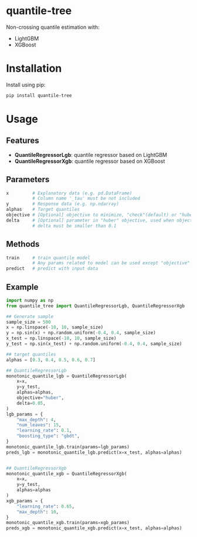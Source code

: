 # quantile-tree

Non-crossing quantile estimation with:
- LightGBM
- XGBoost

# Installation
Install using pip:
```bash
pip install quantile-tree
```

# Usage
## Features
- **QuantileRegressorLgb**: quantile regressor based on LightGBM
- **QuantileRegressorXgb**: quantile regressor based on XGBoost

## Parameters
```python
x         # Explanatory data (e.g. pd.DataFrame)
          # Column name '_tau' must be not included
y         # Response data (e.g. np.ndarray)
alphas    # Target quantiles
objective # [Optional] objective to minimize, "check"(default) or "huber"
delta     # [Optional] parameter in "huber" objective, used when objective == "huber"
          # delta must be smaller than 0.1
```
## Methods
```python
train     # train quantile model
          # Any params related to model can be used except "objective"
predict   # predict with input data
```

## Example
```python
import numpy as np
from quantile_tree import QuantileRegressorLgb, QuantileRegressorXgb

## Generate sample
sample_size = 500
x = np.linspace(-10, 10, sample_size)
y = np.sin(x) + np.random.uniform(-0.4, 0.4, sample_size)
x_test = np.linspace(-10, 10, sample_size)
y_test = np.sin(x_test) + np.random.uniform(-0.4, 0.4, sample_size)

## target quantiles
alphas = [0.3, 0.4, 0.5, 0.6, 0.7]

## QuantileRegressorLgb
monotonic_quantile_lgb = QuantileRegressorLgb(
    x=x,
    y=y_test,
    alphas=alphas,
    objective="huber",
    delta=0.05,
)
lgb_params = {
    "max_depth": 4,
    "num_leaves": 15,
    "learning_rate": 0.1,
    "boosting_type": "gbdt",
}
monotonic_quantile_lgb.train(params=lgb_params)
preds_lgb = monotonic_quantile_lgb.predict(x=x_test, alphas=alphas)


## QuantileRegressorXgb
monotonic_quantile_xgb = QuantileRegressorXgb(
    x=x,
    y=y_test,
    alphas=alphas
)
xgb_params = {
    "learning_rate": 0.65,
    "max_depth": 10,
}
monotonic_quantile_xgb.train(params=xgb_params)
preds_xgb = monotonic_quantile_xgb.predict(x=x_test, alphas=alphas)
```
